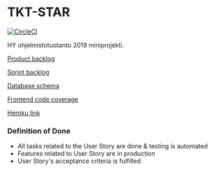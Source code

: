 # TKT-STAR

[![CircleCI](https://circleci.com/gh/Anssikka/TKT-STAR.svg?style=svg)](https://circleci.com/gh/Anssikka/TKT-STAR)

HY ohjelmistotuotanto 2019 miniprojekti.

[Product backlog](https://docs.google.com/spreadsheets/d/1jX4ZMKf7CAhZ0EWJQkujLJgvnexIokoBQU5hum_2hvA/edit?usp=sharing)

[Sprint backlog](https://github.com/Anssikka/TKT-STAR/projects/1)

[Database schema](https://drive.google.com/file/d/1i-tjaABCwqjmrZZLzulkx27-UuIq5R0D/view?usp=sharing)

[Frontend code coverage](https://app.circleci.com/jobs/github/Anssikka/TKT-STAR/253/parallel-runs/0/steps/0-107)


[Heroku link](https://tkt-star.herokuapp.com/recommendations/books)

### Definition of Done

* All tasks related to the User Story are done & testing is automated
* Features related to User Story are in production
* User Story's acceptance criteria is fulfilled




